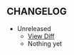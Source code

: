 CHANGELOG
---------

- Unreleased
  * [View Diff](https://github.com/westonganger/active_record_sort_architect/compare/v0.9.0...master)
  * Nothing yet

